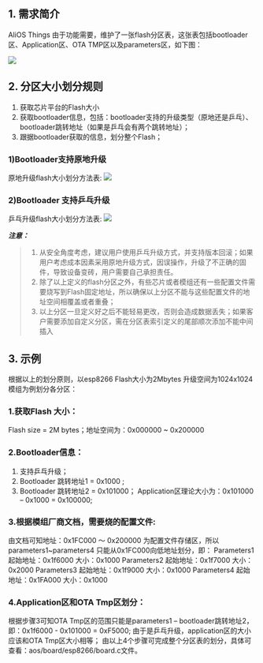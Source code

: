 ## 1. 需求简介

AliOS Things 由于功能需要，维护了一张flash分区表，这张表包括bootloader区、Application区、OTA TMP区以及parameters区，如下图：

![](https://img.alicdn.com/tfs/TB1YLVbgNTpK1RjSZFKXXa2wXXa-965-523.jpg)

## 2. 分区大小划分规则

1. 获取芯片平台的Flash大小
2. 获取bootloader信息，包括：bootloader支持的升级类型（原地还是乒乓）、bootloader跳转地址（如果是乒乓会有两个跳转地址）；
3. 跟据bootloader获取的信息，划分整个Flash；
### 1)Bootloader支持原地升级

原地升级flash大小划分方法表:
![](https://img.alicdn.com/tfs/TB1WatbgFYqK1RjSZLeXXbXppXa-690-364.jpg)
### 2)Bootloader 支持乒乓升级

乒乓升级flash大小划分方法表:
![](https://img.alicdn.com/tfs/TB1nehdgMHqK1RjSZFkXXX.WFXa-690-367.jpg)

***注意：***
> 1.	从安全角度考虑，建议用户使用乒乓升级方式，并支持版本回滚；如果用户考虑成本因素采用原地升级方式，因误操作，升级了不正确的固件，导致设备变砖，用户需要自己承担责任。
> 2.	除了以上定义的flash分区之外，有些芯片或者模组还有一些配置文件需要烧写到Flash固定地址，所以确保以上分区不能与这些配置文件的地址空间相覆盖或者重叠；
> 3.	以上分区一旦定义好之后不能轻易更改，否则会造成数据丢失；如果客户需要添加自定义分区，需在分区表索引定义的尾部顺次添加不能中间插入

## 3. 示例

根据以上的划分原则，以esp8266 Flash大小为2Mbytes 升级空间为1024x1024模组为例划分各分区：

### 1.获取Flash 大小：
Flash size = 2M bytes；地址空间为：0x000000 ~ 0x200000
### 2.Bootloader信息：
1. 支持乒乓升级；
2. Bootloader 跳转地址1 = 0x1000 ; 
3. Bootloader 跳转地址2 = 0x101000；
Application区理论大小为：0x101000 – 0x1000 = 0x100000;
### 3.根据模组厂商文档，需要烧的配置文件:
由文档可知地址：0x1FC000 ～ 0x200000 为配置文件存储区，所以parameters1~parameters4 只能从0x1FC000向低地址划分，即：
Parameters1 起始地址：0x1f6000 大小：0x1000
Parameters2 起始地址：0x1f7000 大小：0x2000
Parameters3 起始地址：0x1f9000 大小：0x1000
Parameters4 起始地址：0x1FA000 大小：0x1000
### 4.Application区和OTA Tmp区划分：
根据步骤3可知OTA Tmp区的范围只能是parameters1 – bootloader跳转地址2， 即：0x1f6000 - 0x101000 = 0xF5000; 由于是乒乓升级，application区的大小应该和OTA Tmp区大小相等；
由以上4个步骤可完成整个分区表的划分，具体可查看：aos/board/esp8266/board.c文件。 

